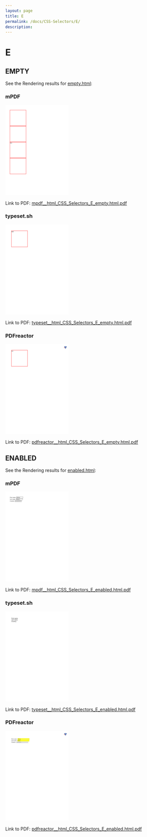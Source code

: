 ```yaml
---
layout: page
title: E
permalink: /docs/CSS-Selectors/E/
description: 
---
```


# E



## EMPTY

See the Rendering results for [empty.html](/html/CSS%20Selectors/E/empty.html):

### mPDF
![](mpdf__html_CSS_Selectors_E_empty.html.png) 

Link to PDF: [mpdf__html_CSS_Selectors_E_empty.html.pdf](mpdf__html_CSS_Selectors_E_empty.html.pdf)

### typeset.sh
![](typeset__html_CSS_Selectors_E_empty.html.png) 

Link to PDF: [typeset__html_CSS_Selectors_E_empty.html.pdf](typeset__html_CSS_Selectors_E_empty.html.pdf)

### PDFreactor
![](pdfreactor__html_CSS_Selectors_E_empty.html.png) 

Link to PDF: [pdfreactor__html_CSS_Selectors_E_empty.html.pdf](pdfreactor__html_CSS_Selectors_E_empty.html.pdf)

## ENABLED

See the Rendering results for [enabled.html](/html/CSS%20Selectors/E/enabled.html):

### mPDF
![](mpdf__html_CSS_Selectors_E_enabled.html.png) 

Link to PDF: [mpdf__html_CSS_Selectors_E_enabled.html.pdf](mpdf__html_CSS_Selectors_E_enabled.html.pdf)

### typeset.sh
![](typeset__html_CSS_Selectors_E_enabled.html.png) 

Link to PDF: [typeset__html_CSS_Selectors_E_enabled.html.pdf](typeset__html_CSS_Selectors_E_enabled.html.pdf)

### PDFreactor
![](pdfreactor__html_CSS_Selectors_E_enabled.html.png) 

Link to PDF: [pdfreactor__html_CSS_Selectors_E_enabled.html.pdf](pdfreactor__html_CSS_Selectors_E_enabled.html.pdf)


